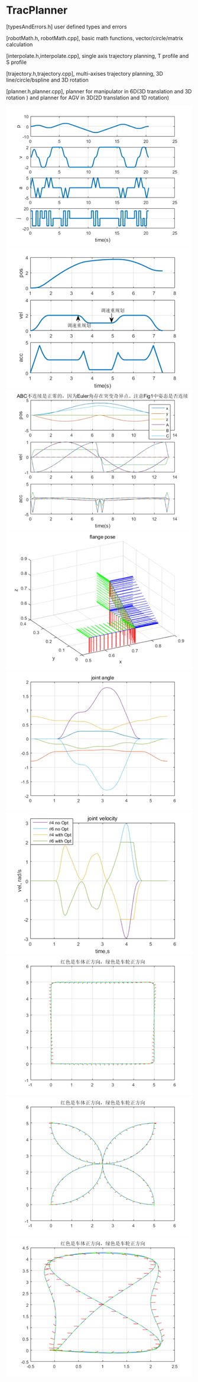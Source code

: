 # TracPlanner

[typesAndErrors.h]                  user defined types and errors

[robotMath.h, robotMath.cpp],       basic math functions, vector/circle/matrix calculation

[interpolate.h,interpolate.cpp],    single axis trajectory planning, T profile and S profile

[trajectory.h,trajectory.cpp],      multi-axises trajectory planning, 3D line/circle/bspline and 3D rotation

[planner.h,planner.cpp],            planner for manipulator in 6D(3D translation and 3D rotation ) and planner for AGV in 3D(2D translation and 1D rotation)


![](https://github.com/githubdu/TracPlanner/blob/master/data/img/1.png)![](https://github.com/githubdu/TracPlanner/blob/master/data/img/2.png)![](https://github.com/githubdu/TracPlanner/blob/master/data/img/3.png)
![](https://github.com/githubdu/TracPlanner/blob/master/data/img/4.png)![](https://github.com/githubdu/TracPlanner/blob/master/data/img/5.png)![](https://github.com/githubdu/TracPlanner/blob/master/data/img/6.png)
![](https://github.com/githubdu/TracPlanner/blob/master/data/img/7.png)![](https://github.com/githubdu/TracPlanner/blob/master/data/img/8.png)![](https://github.com/githubdu/TracPlanner/blob/master/data/img/9.png)
